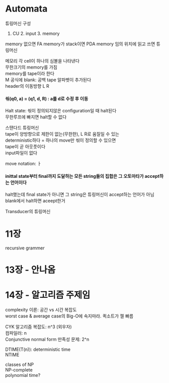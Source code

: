 # Automata

튜링머신 구성
1. CU 2. input 3. memory

memory 없으면 FA  memory가 stack이면 PDA memory 임의 위치에 읽고 쓰면 튜링머신 

메모리 각 cell이 하나의 심볼을 나타낸다  
무한크기의 memory를 가짐  
memory를 tape이라 한다  
M 공식에 blank: 공백 tape 알파벳이 추가된다  
header의 이동방향 L R  
#### 씪(q0, a) = (q1, d, R) : a를 d로 수정 후 이동  

Halt state: 씪이 정의되지않은 configuration일 때 halt된다  
무한루프에 빠지면 halt할 수 없다   

스탠다드 튜링머신   
tape이 양방향으로 제한이 없는(무한한), L R로 움질일 수 있는  
deterministic하다 = 하나의 move만 씪이 정의할 수 있으면  
tape이 곧 아웃풋이다  
input파일이 없다  

move notation: ㅏ  

#### inittal state부터 final까지 도달하는 모든 string들의 집합은 그 오토마타가 accept하는 언어이다  
halt했는데 final state가 아니면 그 string은 튜링머신이 accept하는 언어가 아님 
blank에서 halt하면 aceept한거  

Transducer의 튜링머신  

# 11장  
recursive grammer  

# 13장 - 안나옴  

# 14장 - 알고리즘 주제임  
complexity 이론: 공간 vs 시간 복잡도  
worst case & average case의 Big-O에 속지마라. 퀵소트가 젤 빠름  

CYK 알고리즘 복잡도: n^3 (외우자)  
컴파일러: n  
Conjunctive normal form 만족성 문제: 2^n  

DTIME(T(n)): deterministic time  
NTIME  

classes of NP  
NP-complete  
polynomial time?  










